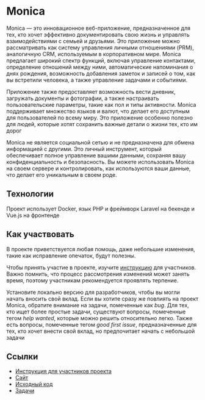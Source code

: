 # Monica

Monica — это инновационное веб-приложение, предназначенное для тех, кто хочет эффективно документировать свою жизнь и управлять взаимодействиями с семьей и друзьями. Это приложение можно рассматривать как систему управления личными отношениями (PRM), аналогичную CRM, используемым в корпоративном мире. Monica предлагает широкий спектр функций, включая управление контактами, определение отношений между ними, автоматические напоминания о днях рождения, возможность добавления заметок и записей о том, как вы встретили человека, а также управление задачами и событиями.

Приложение также предоставляет возможность вести дневник, загружать документы и фотографии, а также настраивать пользовательские параметры, такие как пол и типы активности. Monica поддерживает множество языков и валют, что делает его доступным для пользователей по всему миру. Это приложение особенно полезно для людей, которые хотят сохранить важные детали о жизни тех, кто им дорог

Monica не является социальной сетью и не предназначена для обмена информацией с другими. Это личный инструмент, который обеспечивает полное управление вашими данными, сохраняя вашу конфиденциальность и безопасность. Вы можете использовать Monica на своем сервере и контролировать, как используются ваши данные, что делает его уникальным в своем роде.

## Технологии

Проект использует Docker, язык PHP и фреймворк Laravel на бекенде и Vue.js на фронтенде

## Как участвовать

В проекте приветствуется любая помощь, даже небольшие изменения, такие как исправление опечаток, будут полезны.

Чтобы принять участие в проекте, изучите [инструкцию]((https://github.com/monicahq/monica?tab=readme-ov-file#contribute-as-a-developer)) для участников. Важно помнить, что процесс рассмотрения изменений может занять время, поэтому участникам рекомендуется проявлять терпение.

Установите локально версию для разработчиков, чтобы вы могли начать вносить свой вклад. Если вы хотите сразу же повлиять на проект Monica, обратите внимание на задачи, помеченные как *bug*. Для тех, кто ищет более простые задачи, существуют вопросы, помеченные тегом *help wanted*, которые можно решить относительно легко. Также есть вопросы, помеченные тегом *good first issue*, предназначенные для тех, кто хочет внести свой вклад, но предпочитает начать с небольшой задачи

## Ссылки

* [Инструкция для участников проекта](https://docs.monicahq.com/developers/contribution-guide)
* [Сайт](https://beta.monicahq.com/)
* [Исходный код](https://github.com/monicahq/monica)
* [Задачи](https://github.com/monicahq/monica/issues)
